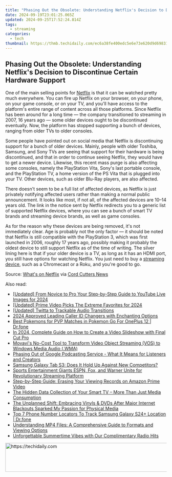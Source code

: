 ```yaml
---
title: "Phasing Out the Obsolete: Understanding Netflix's Decision to Discontinue Certain Hardware Support"
date: 2024-09-19T23:01:25.065Z
updated: 2024-09-25T17:52:24.814Z
tags:
  - streaming
categories:
  - tech
thumbnail: https://thmb.techidaily.com/ec6a38fe400edc5e6e73e620d9d698315f5baa3de84f78ea466db32363417497.jpg
---
```


## Phasing Out the Obsolete: Understanding Netflix's Decision to Discontinue Certain Hardware Support

One of the main selling points for [Netflix](https://instagram-videos.techidaily.com/updated-2024-approved-crafting-compelling-videos-the-instagram-editors-playbook/) is that it can be watched pretty much everywhere. You can fire up Netflix on your browser, on your phone, on your game console, or on your TV, and you'll have access to the platform's entire range of content across all those platforms. Since Netflix has been around for a long time — the company transitioned to streaming in 2007, 16 years ago — some older devices ought to be discontinued eventually. Now, the platform has stopped supporting a bunch of devices, ranging from older TVs to older consoles.

 Some people have pointed out on social media that Netflix is discontinuing support for a bunch of older devices. Mainly, people with older Toshiba, Samsung, and Sony TVs are seeing that support for their hardware is being discontinued, and that in order to continue seeing Netflix, they would have to get a newer device. Likewise, this recent mass purge is also affecting some consoles, namely the PlayStation Vita, Sony's last portable console, and the PlayStation TV, a home version of the PS Vita that is plugged into your TV. Other devices, such as older Blu-Ray players, are also affected.

 There doesn't seem to be a full list of affected devices, as Netflix is just privately notifying affected users rather than making a normal public announcement. It looks like most, if not all, of the affected devices are 10–14 years old. The link in the notice sent by Netflix redirects you to a generic list of supported Netflix devices, where you can see a bunch of smart TV brands and streaming device brands, as well as game consoles.

 As for the reason why these devices are being removed, it's not immediately clear. Age is probably not the only factor — it should be noted that Netflix is still compatible with the PlayStation 3, which was first launched in 2006, roughly 17 years ago, possibly making it probably the oldest device to still support Netflix as of the time of writing. The silver lining here is that if your older device is a TV, as long as it has an HDMI port, you still have options for watching Netflix. You just need to buy a [streaming device](https://facebook-video-share.techidaily.com/updated-prime-selection-of-screen-capture-software-for-gaming/), such as a Chromecast or a Roku, and you're good to go.

 Source: [What's on Netflix](https://www.whats-on-netflix.com/news/netflix-discontinues-support-for-more-older-devices-on-october-16th/) via [Cord Cutters News](https://cordcuttersnews.com/netflix-is-ending-support-for-some-older-blu-ray-players-game-systems-smart-tvs-more/)

<ins class="adsbygoogle"
     style="display:block"
     data-ad-format="autorelaxed"
     data-ad-client="ca-pub-7571918770474297"
     data-ad-slot="1223367746"></ins>

<ins class="adsbygoogle"
     style="display:block"
     data-ad-client="ca-pub-7571918770474297"
     data-ad-slot="8358498916"
     data-ad-format="auto"
     data-full-width-responsive="true"></ins>

<span class="atpl-alsoreadstyle">Also read:</span>
<div><ul>
<li><a href="https://eaxpv-info.techidaily.com/updated-from-novice-to-pro-your-step-by-step-guide-to-youtube-live-images-for-2024/"><u>[Updated] From Novice to Pro Your Step-by-Step Guide to YouTube Live Images for 2024</u></a></li>
<li><a href="https://facebook-video-content.techidaily.com/updated-prime-video-picks-the-extreme-favorites-for-2024/"><u>[Updated] Prime Video Picks The Extreme Favorites for 2024</u></a></li>
<li><a href="https://twitter-clips.techidaily.com/updated-twitta-to-trackable-audio-transitions/"><u>[Updated] Twitta to Trackable Audio Transitions</u></a></li>
<li><a href="https://fox-links.techidaily.com/2024-approved-leading-caller-id-changers-with-enchanting-options/"><u>2024 Approved Leading Caller ID Changers with Enchanting Options</u></a></li>
<li><a href="https://android-pokemon-go.techidaily.com/best-pokemons-for-pvp-matches-in-pokemon-go-for-oneplus-12-drfone-by-drfone-virtual-android/"><u>Best Pokemons for PVP Matches in Pokemon Go For OnePlus 12 | Dr.fone</u></a></li>
<li><a href="https://ai-vdieo-software.techidaily.com/in-2024-complete-guide-on-how-to-create-a-video-slideshow-with-final-cut-pro/"><u>In 2024, Complete Guide on How to Create a Video Slideshow with Final Cut Pro</u></a></li>
<li><a href="https://tech-recovery.techidaily.com/movavis-no-cost-tool-to-transform-video-object-streaming-vos-to-windows-media-audio-wma/"><u>Movavi's No-Cost Tool to Transform Video Object Streaming (VOS) to Windows Media Audio (.WMA)</u></a></li>
<li><a href="https://media-tips.techidaily.com/phasing-out-of-google-podcasting-service-what-it-means-for-listeners-and-creators/"><u>Phasing Out of Google Podcasting Service - What It Means for Listeners and Creators</u></a></li>
<li><a href="https://buynow-info.techidaily.com/samsung-galaxy-tab-s3-does-it-hold-up-against-new-competitors/"><u>Samsung Galaxy Tab S3: Does It Hold Up Against New Competitors?</u></a></li>
<li><a href="https://media-tips.techidaily.com/sports-entertainment-giants-espn-fox-and-warner-unite-for-revolutionary-streaming-platform/"><u>Sports Entertainment Giants ESPN, Fox, and Warner Unite for Revolutionary Streaming Platform</u></a></li>
<li><a href="https://media-tips.techidaily.com/step-by-step-guide-erasing-your-viewing-records-on-amazon-prime-video/"><u>Step-by-Step Guide: Erasing Your Viewing Records on Amazon Prime Video</u></a></li>
<li><a href="https://media-tips.techidaily.com/the-hidden-data-collection-of-your-smart-tv-more-than-just-media-consumption/"><u>The Hidden Data Collection of Your Smart TV – More Than Just Media Consumption</u></a></li>
<li><a href="https://media-tips.techidaily.com/the-unplanned-shift-embracing-vinyls-and-dvds-after-major-internet-blackouts-sparked-my-passion-for-physical-media/"><u>The Unplanned Shift: Embracing Vinyls & DVDs After Major Internet Blackouts Sparked My Passion for Physical Media</u></a></li>
<li><a href="https://android-location-track.techidaily.com/top-7-phone-number-locators-to-track-samsung-galaxy-s24plus-location-drfone-by-drfone-virtual-android/"><u>Top 7 Phone Number Locators To Track Samsung Galaxy S24+ Location | Dr.fone</u></a></li>
<li><a href="https://media-tips.techidaily.com/understanding-mp4-files-a-comprehensive-guide-to-formats-and-viewing-options/"><u>Understanding MP4 Files: A Comprehensive Guide to Formats and Viewing Options</u></a></li>
<li><a href="https://media-tips.techidaily.com/unforgettable-summertime-vibes-with-our-complimentary-radio-hits/"><u>Unforgettable Summertime Vibes with Our Complimentary Radio Hits</u></a></li>
</ul></div>

<!-- affiliate ads begin -->
<a href="https://aligracehair.sjv.io/c/5597632/1896510/19272" target="_top" id="1896510">
  <img src="//a.impactradius-go.com/display-ad/19272-1896510" border="0" alt="https://techidaily.com" width="728" height="90"/>
</a>
<img height="0" width="0" src="https://aligracehair.sjv.io/i/5597632/1896510/19272" style="position:absolute;visibility:hidden;" border="0" />
<!-- affiliate ads end -->

